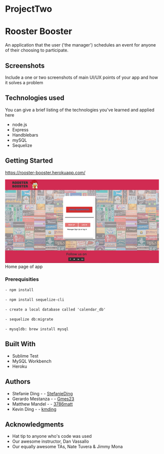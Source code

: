 # ProjectTwo
# Rooster Booster

An application that the user ('the manager') schedules an event for anyone of their choosing to participate.

## Screenshots
Include a one or two screenshots of main UI/UX points of your app and how it solves a problem

## Technologies used
You can give a brief listing of the technologies you've learned and applied here
- node.js
- Express
- Handblebars
- mySQL
- Sequelize

## Getting Started

https://rooster-booster.herokuapp.com/

![Screenshot](/public/assets/screenshot/Index_Screenshot.png?raw=true)
Home page of app

### Prerequisities

```
- npm install

- npm install sequelize-cli

- create a local database called 'calendar_db'

- sequelize db:migrate

- mysqldb: brew install mysql

```

## Built With

* Sublime Test
* MySQL Workbench
* Heroku

## Authors
    
  *  Stefanie Ding -     - [StefanieDing](https://github.com)
  *  Gerardo Mestanza -  - [Gmes23](http://github.com)
  *  Matthew Mandel -  -   [3786matt](http://github.com) 
  *  Kevin Ding - -        [kmding](http://github.com)

## Acknowledgments

* Hat tip to anyone who's code was used
* Our awesome instructor, Dan Vassallo
* Our equally awesome TAs, Nate Tuvera & Jimmy Mona

